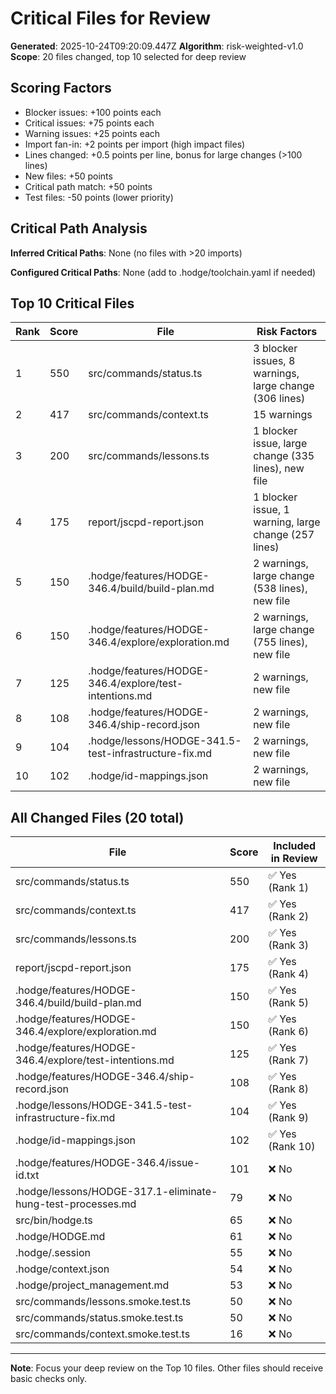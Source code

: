 # Critical Files for Review

**Generated**: 2025-10-24T09:20:09.447Z
**Algorithm**: risk-weighted-v1.0
**Scope**: 20 files changed, top 10 selected for deep review

## Scoring Factors

- Blocker issues: +100 points each
- Critical issues: +75 points each
- Warning issues: +25 points each
- Import fan-in: +2 points per import (high impact files)
- Lines changed: +0.5 points per line, bonus for large changes (>100 lines)
- New files: +50 points
- Critical path match: +50 points
- Test files: -50 points (lower priority)

## Critical Path Analysis

**Inferred Critical Paths**: None (no files with >20 imports)

**Configured Critical Paths**: None (add to .hodge/toolchain.yaml if needed)

## Top 10 Critical Files

| Rank | Score | File | Risk Factors |
|------|-------|------|-------------|
| 1 | 550 | src/commands/status.ts | 3 blocker issues, 8 warnings, large change (306 lines) |
| 2 | 417 | src/commands/context.ts | 15 warnings |
| 3 | 200 | src/commands/lessons.ts | 1 blocker issue, large change (335 lines), new file |
| 4 | 175 | report/jscpd-report.json | 1 blocker issue, 1 warning, large change (257 lines) |
| 5 | 150 | .hodge/features/HODGE-346.4/build/build-plan.md | 2 warnings, large change (538 lines), new file |
| 6 | 150 | .hodge/features/HODGE-346.4/explore/exploration.md | 2 warnings, large change (755 lines), new file |
| 7 | 125 | .hodge/features/HODGE-346.4/explore/test-intentions.md | 2 warnings, new file |
| 8 | 108 | .hodge/features/HODGE-346.4/ship-record.json | 2 warnings, new file |
| 9 | 104 | .hodge/lessons/HODGE-341.5-test-infrastructure-fix.md | 2 warnings, new file |
| 10 | 102 | .hodge/id-mappings.json | 2 warnings, new file |

## All Changed Files (20 total)

| File | Score | Included in Review |
|------|-------|-----------------|
| src/commands/status.ts | 550 | ✅ Yes (Rank 1) |
| src/commands/context.ts | 417 | ✅ Yes (Rank 2) |
| src/commands/lessons.ts | 200 | ✅ Yes (Rank 3) |
| report/jscpd-report.json | 175 | ✅ Yes (Rank 4) |
| .hodge/features/HODGE-346.4/build/build-plan.md | 150 | ✅ Yes (Rank 5) |
| .hodge/features/HODGE-346.4/explore/exploration.md | 150 | ✅ Yes (Rank 6) |
| .hodge/features/HODGE-346.4/explore/test-intentions.md | 125 | ✅ Yes (Rank 7) |
| .hodge/features/HODGE-346.4/ship-record.json | 108 | ✅ Yes (Rank 8) |
| .hodge/lessons/HODGE-341.5-test-infrastructure-fix.md | 104 | ✅ Yes (Rank 9) |
| .hodge/id-mappings.json | 102 | ✅ Yes (Rank 10) |
| .hodge/features/HODGE-346.4/issue-id.txt | 101 | ❌ No |
| .hodge/lessons/HODGE-317.1-eliminate-hung-test-processes.md | 79 | ❌ No |
| src/bin/hodge.ts | 65 | ❌ No |
| .hodge/HODGE.md | 61 | ❌ No |
| .hodge/.session | 55 | ❌ No |
| .hodge/context.json | 54 | ❌ No |
| .hodge/project_management.md | 53 | ❌ No |
| src/commands/lessons.smoke.test.ts | 50 | ❌ No |
| src/commands/status.smoke.test.ts | 50 | ❌ No |
| src/commands/context.smoke.test.ts | 16 | ❌ No |

---
**Note**: Focus your deep review on the Top 10 files. Other files should receive basic checks only.
